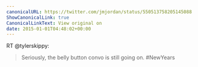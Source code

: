 ```yaml
---
canonicalURL: https://twitter.com/jmjordan/status/550513758205145088
ShowCanonicalLink: true
CanonicalLinkText: View original on
date: 2015-01-01T04:48:02+00:00
---
```

RT @tylerskippy:
> Seriously, the belly button convo is still going on. #NewYears